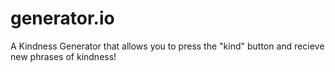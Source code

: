 # generator.io

A Kindness Generator that allows you to press the "kind" button and recieve new phrases of kindness!
